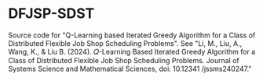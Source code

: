 # DFJSP-SDST
Source code for "Q-Learning based Iterated Greedy Algorithm for a Class of Distributed Flexible Job Shop Scheduling Problems". See "Li, M., Liu, A., Wang, K., & Liu B. (2024). 𝑄-Learning Based Iterated Greedy Algorithm for a Class of Distributed Flexible Job Shop Scheduling Problems. Journal of Systems Science and Mathematical Sciences, doi: 10.12341 /jssms240247."
